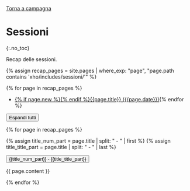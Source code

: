 [Torna a campagna](./campaign.md)

# Sessioni
{:.no_toc}

Recap delle sessioni.

{% assign recap_pages = site.pages | where_exp: "page", "page.path contains 'xho/includes/sessioni/'" %}

{% for page in recap_pages %}
- <a href="#{{page.title | slugify}}" class="recap-index">{% if page.new %}<span class="new"></span>{% endif %}{{page.title}}    ({{page.date}})</a>{% endfor %}

<button type="button" class="expand-all">Espandi tutti</button>

<div class="noindent">

{% for page in recap_pages %}

{% assign title_num_part = page.title | split: " - " | first %}
{% assign title_title_part = page.title | split: " - " | last %}

<button type="button" class="collapsible coll-primary" id="{{page.title | slugify}}">{{title_num_part}} - <span class="recap-title">{{title_title_part}}</span></button>
<div class="collapsible-content" markdown="1">

{{ page.content }}

</div>
{% endfor %}

</div>

